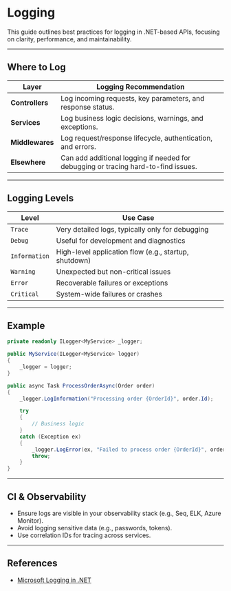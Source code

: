 # Logging

This guide outlines best practices for logging in .NET-based APIs, focusing on clarity, performance, and maintainability.

---

## Where to Log

| Layer        | Logging Recommendation                                  |
|--------------|----------------------------------------------------------|
| **Controllers** | Log incoming requests, key parameters, and response status. |
| **Services**    | Log business logic decisions, warnings, and exceptions.     |
| **Middlewares** | Log request/response lifecycle, authentication, and errors. |
| **Elsewhere**   | Can add additional logging if needed for debugging or tracing hard-to-find issues. |

---

## Logging Levels

| Level     | Use Case                                      |
|-----------|-----------------------------------------------|
| `Trace`   | Very detailed logs, typically only for debugging |
| `Debug`   | Useful for development and diagnostics         |
| `Information` | High-level application flow (e.g., startup, shutdown) |
| `Warning` | Unexpected but non-critical issues             |
| `Error`   | Recoverable failures or exceptions             |
| `Critical`| System-wide failures or crashes                |

---

## Example

```csharp
private readonly ILogger<MyService> _logger;

public MyService(ILogger<MyService> logger)
{
    _logger = logger;
}

public async Task ProcessOrderAsync(Order order)
{
    _logger.LogInformation("Processing order {OrderId}", order.Id);

    try
    {
        // Business logic
    }
    catch (Exception ex)
    {
        _logger.LogError(ex, "Failed to process order {OrderId}", order.Id);
        throw;
    }
}
```

---

## CI & Observability

- Ensure logs are visible in your observability stack (e.g., Seq, ELK, Azure Monitor).
- Avoid logging sensitive data (e.g., passwords, tokens).
- Use correlation IDs for tracing across services.

---

## References

- [Microsoft Logging in .NET](https://learn.microsoft.com/en-us/dotnet/core/tools/)

